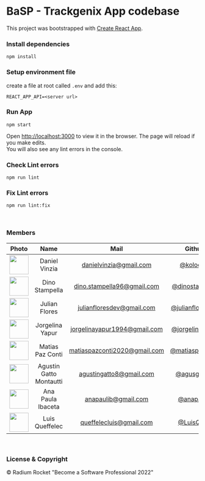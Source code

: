 # BaSP - Trackgenix App codebase

This project was bootstrapped with [Create React App](https://github.com/facebook/create-react-app).


### Install dependencies

    npm install

### Setup environment file
create a file at root called `.env` and add this:

    REACT_APP_API=<server url>

### Run App
    npm start

Open [http://localhost:3000](http://localhost:3000) to view it in the browser.
The page will reload if you make edits.\
You will also see any lint errors in the console.


### Check Lint errors
    npm run lint

### Fix Lint errors
    npm run lint:fix

<br>

### Members

|Photo | Name  | Mail | Github
| :-----: | :-----: | :-----: | :-----: |
<img src="https://avatars.githubusercontent.com/u/95362032?v=4" height="50" width="50">| Daniel Vinzia | danielvinzia@gmail.com | [@kolodani](<https://github.com/kolodani>)
<img src="https://avatars.githubusercontent.com/u/104790748?v=4" height="50" width="50">| Dino Stampella | dino.stampella96@gmail.com | [@dinostampella](<https://github.com/DinoStampella>)
<img src="https://avatars.githubusercontent.com/u/96196361?v=4" height="50" width="50">| Julian Flores | julianfloresdev@gmail.com | [@julianfloresdev](<https://github.com/JulianFloresDev>)
<img src="https://avatars.githubusercontent.com/u/109431369?v=4" height="50" width="50">| Jorgelina Yapur | jorgelinayapur1994@gmail.com | [@jorgelinayapur](<https://github.com/joryapur>)
<img src="https://avatars.githubusercontent.com/u/100850660?v=4" height="50" width="50">| Matias Paz Conti | matiaspazconti2020@gmail.com | [@matiaspazconti](<https://github.com/MatiasPazConti>)
<img src="https://avatars.githubusercontent.com/u/105654197?v=4" height="50" width="50">| Agustin Gatto Montautti | agustingatto8@gmail.com | [@agusgatto8](<https://github.com/agusgatto8>)
<img src="https://avatars.githubusercontent.com/u/111021814?v=4" height="50" width="50">| Ana Paula Ibaceta | anapaulib@gmail.com | [@anapaulib](<https://github.com/anapaulib>)
<img src="https://avatars.githubusercontent.com/u/111021329?v=4" height="50" width="50">| Luis Queffelec | queffelecluis@gmail.com |[@LuisQueff](<https://github.com/LuisQueff>)

<br>

### License & Copyright

© Radium Rocket "Become a Software Professional 2022"